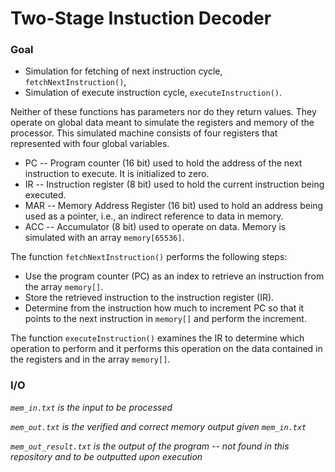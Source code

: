 # Two-Stage Instuction Decoder

### Goal
* Simulation for fetching of next instruction cycle, `fetchNextInstruction()`,
* Simulation of execute instruction cycle, `executeInstruction()`.

Neither of these functions has parameters nor do they return values. They operate on global data meant to simulate the registers and memory of the processor. This simulated machine consists of four registers that represented with four global variables.

* PC -- Program counter (16 bit) used to hold the address of the next instruction to execute. It is initialized to zero.
* IR -- Instruction register (8 bit) used to hold the current instruction being executed.
* MAR -- Memory Address Register (16 bit) used to hold an address being used as a pointer, i.e., an indirect reference to data in memory.
* ACC -- Accumulator (8 bit) used to operate on data. Memory is simulated with an array `memory[65536]`.

The function `fetchNextInstruction()` performs the following steps:
* Use the program counter (PC) as an index to retrieve an instruction from the array `memory[]`.
* Store the retrieved instruction to the instruction register (IR).
* Determine from the instruction how much to increment PC so that it points to the next instruction in `memory[]` and perform the increment.

The function `executeInstruction()` examines the IR to determine which operation to perform and it performs this operation on the data contained in the registers and in the array `memory[]`.

### I/O

*`mem_in.txt` is the input to be processed*

*`mem_out.txt` is the verified and correct memory output given `mem_in.txt`*

*`mem_out_result.txt` is the output of the program -- not found in this repository and to be outputted upon execution*
